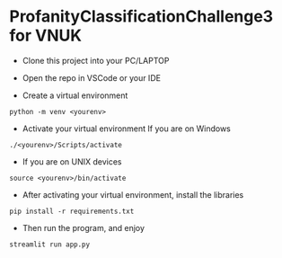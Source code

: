 # ProfanityClassificationChallenge3 for VNUK

- Clone this project into your PC/LAPTOP

- Open the repo in VSCode or your IDE

- Create a virtual environment
```
python -m venv <yourenv>
```
- Activate your virtual environment
If you are on Windows
```
./<yourenv>/Scripts/activate
```

- If you are on UNIX devices
```
source <yourenv>/bin/activate
```
- After activating your virtual environment, install the libraries
```
pip install -r requirements.txt
```

- Then run the program, and enjoy

```
streamlit run app.py
```


